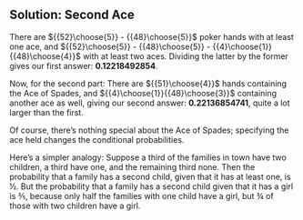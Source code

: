 ## Solution: Second Ace

There are
${{52}\choose{5}} - {{48}\choose{5}}$
poker hands with at least one ace, and
${{52}\choose{5}} - {{48}\choose{5}} - {{4}\choose{1}}{{48}\choose{4}}$
with at least two aces.
Dividing the latter by the former gives our first answer:
**0.12218492854**.

Now, for the second part:
There are ${{51}\choose{4}}$ hands containing the Ace of Spades, and
${{4}\choose{1}}{{48}\choose{3}}$ containing another ace as well, giving our second answer:
**0.22136854741**, quite a lot larger than the first.

Of course, there’s nothing special about the Ace of Spades; speci­fying the ace held changes the conditional probabilities.

Here’s a simpler analogy:
Suppose a third of the families in town have two children, a third have one, and the remaining third none. Then the probability that a family has a second child, given that it has at least one, is ½.
But the probability that a family has a second child given that it has a girl is ⅗, because only half the families with one child have a girl, but ¾ of those with two children have a girl.
